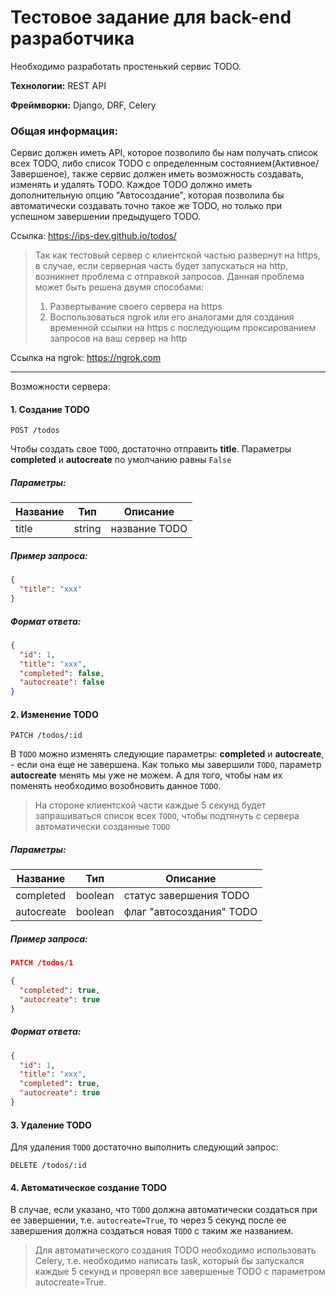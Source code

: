 # Тестовое задание для back-end разработчика

Необходимо разработать простенький сервис TODO.

**Технологии:** REST API

**Фреймворки:** Django, DRF, Celery

### Общая информация:
Сервис должен иметь API, которое позволило бы нам получать список всех TODO, либо список TODO с определенным состоянием(Активное/Завершеное), также сервис должен иметь возможность создавать, изменять и удалять TODO. Каждое TODO должно иметь дополнительную опцию "Автосоздание",  которая позволила бы автоматически создавать точно такое же TODO, но только при успешном завершении предыдущего TODO.

Ссылка: https://ips-dev.github.io/todos/
> Так как тестовый сервер с клиентской частью развернут на https, в случае, если серверная часть будет запускаться на http, возникнет проблема с отправкой запросов. Данная проблема может быть решена двумя способами:
>1) Развертывание своего сервера на https
>2) Воспользоваться ngrok или его аналогами для создания временной ссылки на https с последующим проксированием запросов на ваш сервер на http

Ссылка на ngrok: https://ngrok.com

* * *
Возможности сервера:

#### 1. Создание TODO
```
POST /todos
```
Чтобы создать свое `TODO`, достаточно отправить **title**. Параметры **completed** и **autocreate** по умолчанию равны `False`

##### Параметры:
Название       | Тип           | Описание      |
-------------  | ------------- | ------------- |
title          | string        | название TODO |

##### Пример запроса:
```json
{
  "title": "xxx"
}
```
##### Формат ответа:
```json
{
  "id": 1,
  "title": "xxx",
  "completed": false,
  "autocreate": false
}
```

#### 2. Изменение TODO
```
PATCH /todos/:id
```
В `TODO` можно изменять следующие параметры: **completed** и **autocreate**, - если она еще не завершена. Как только мы завершили `TODO`, параметр **autocreate** менять мы уже не можем. А для того, чтобы нам их поменять необходимо возобновить данное `TODO`.

> На стороне клиентской части каждые 5 секунд будет запрашиваться список всех `TODO`, чтобы подтянуть с сервера автоматически созданные `TODO`

##### Параметры:
Название        | Тип           | Описание                         |
-------------   | ------------- | -------------------------------- |
 completed      | boolean       | статус завершения TODO           |
 autocreate     | boolean       | флаг "автосоздания" TODO         |

##### Пример запроса:
```json
PATCH /todos/1

{
  "completed": true,
  "autocreate": true
}
```
##### Формат ответа:
```json
{
  "id": 1,
  "title": "xxx",
  "completed": true,
  "autocreate": true
}
```

#### 3. Удаление TODO
Для удаления `TODO` достаточно выполнить следующий запрос:
```
DELETE /todos/:id
```

#### 4. Автоматическое создание TODO
В случае, если указано, что `TODO` должна автоматически создаться при ее завершении, т.е. `autocreate=True`, то через 5 секунд после ее завершения должна создаться новая `TODO` с таким же названием.

> Для автоматического создания TODO необходимо использовать Celery, т.е. необходимо написать task, который бы запускался каждые 5 секунд и проверял все завершеные TODO с параметром autocreate=True.
